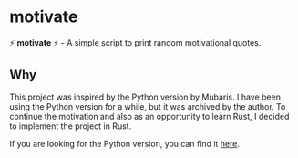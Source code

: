 # motivate

⚡ **motivate** ⚡ - A simple script to print random motivational quotes.

## Why

This project was inspired by the Python version by Mubaris. I have been using the Python version for a while, but it was archived by the author. To continue the motivation and also as an opportunity to learn Rust, I decided to implement the project in Rust.

If you are looking for the Python version, you can find it [here](https://github.com/mubaris/motivate/tree/master).



